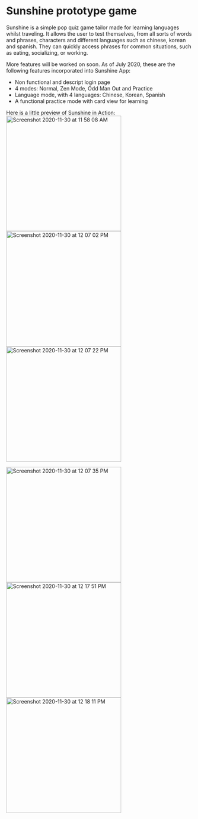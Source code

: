 #  Sunshine prototype game

Sunshine is a simple pop quiz game tailor made for learning languages whilst traveling. It allows the user to test themselves, from all sorts of words and phrases, characters and different languages such as chinese, korean and spanish. They can quickly access phrases for common situations, such as eating, socializing, or working.

More features will be worked on soon. As of July 2020, these are the following features incorporated into Sunshine App:
* Non functional and descript login page
* 4 modes: Normal, Zen Mode, Odd Man Out and Practice
* Language mode, with 4 languages: Chinese, Korean, Spanish
* A functional practice mode with card view for learning


Here is a little preview of Sunshine in Action:
<img width="310" alt="Screenshot 2020-11-30 at 11 58 08 AM" src="https://user-images.githubusercontent.com/57174326/100567417-5e99fa80-3303-11eb-8ea1-884fba48a1fc.png"> <img width="310" alt="Screenshot 2020-11-30 at 12 07 02 PM" src="https://user-images.githubusercontent.com/57174326/100568158-5a6edc80-3305-11eb-9778-ec46166971e0.png"> <img width="310" alt="Screenshot 2020-11-30 at 12 07 22 PM" src="https://user-images.githubusercontent.com/57174326/100568188-74102400-3305-11eb-9be7-5b6f08e2a468.png"> <br />

<img width="310" alt="Screenshot 2020-11-30 at 12 07 35 PM" src="https://user-images.githubusercontent.com/57174326/100568218-92761f80-3305-11eb-8286-94e1e29cf99f.png"> <img width="310" alt="Screenshot 2020-11-30 at 12 17 51 PM" src="https://user-images.githubusercontent.com/57174326/100568517-64450f80-3306-11eb-8ee0-3c913c4773d3.png"> <img width="310" alt="Screenshot 2020-11-30 at 12 18 11 PM" src="https://user-images.githubusercontent.com/57174326/100568569-8343a180-3306-11eb-89e9-d0772ba7a6af.png">








